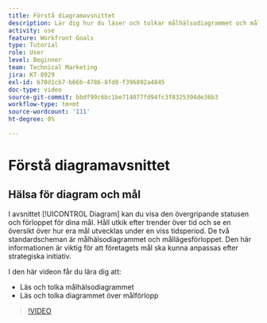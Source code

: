 ```yaml
---
title: Förstå diagramavsnittet
description: Lär dig hur du läser och tolkar målhälsodiagrammet och målstatusdiagrammet i [!DNL]   Mål].
activity: use
feature: Workfront Goals
type: Tutorial
role: User
level: Beginner
team: Technical Marketing
jira: KT-8929
exl-id: 670d1cb7-b66b-4786-8fd8-f396892a4845
doc-type: video
source-git-commit: bbdf99c6bc1be714077fd94fc3f8325394de36b3
workflow-type: tm+mt
source-wordcount: '111'
ht-degree: 0%

---
```


# Förstå diagramavsnittet

## Hälsa för diagram och mål

I avsnittet [!UICONTROL Diagram] kan du visa den övergripande statusen och förloppet för dina mål. Håll utkik efter trender över tid och se en översikt över hur era mål utvecklas under en viss tidsperiod. De två standardscheman är målhälsodiagrammet och mållägesförloppet. Den här informationen är viktig för att företagets mål ska kunna anpassas efter strategiska initiativ.

I den här videon får du lära dig att:

* Läs och tolka målhälsodiagrammet
* Läs och tolka diagrammet över målförlopp

>[!VIDEO](https://video.tv.adobe.com/v/335201/?quality=12&learn=on&enablevpops=1)
